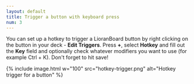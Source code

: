 ```yaml
---
layout: default
title: Trigger a button with keyboard press
num: 3
---
```


You can set up a hotkey to trigger a LioranBoard button by right clicking on the button in your deck - **Edit Triggers**. Press **+**, select **Hotkey** and fill out the **Key** field and optionally check whatever modifiers you want to use (for example Ctrl + K). Don't forget to hit save!

{% include image.html w="100" src="hotkey-trigger.png" alt="Hotkey trigger for a button" %}





